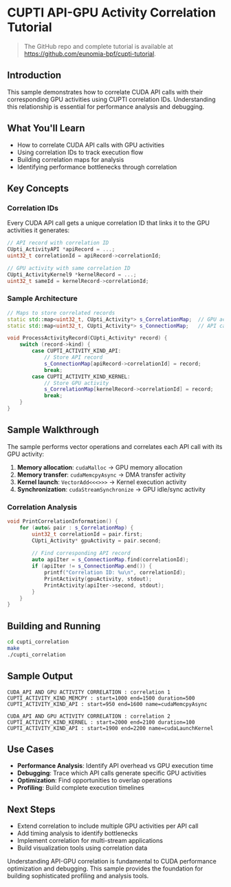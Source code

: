 # CUPTI API-GPU Activity Correlation Tutorial

> The GitHub repo and complete tutorial is available at <https://github.com/eunomia-bpf/cupti-tutorial>.

## Introduction

This sample demonstrates how to correlate CUDA API calls with their corresponding GPU activities using CUPTI correlation IDs. Understanding this relationship is essential for performance analysis and debugging.

## What You'll Learn

- How to correlate CUDA API calls with GPU activities
- Using correlation IDs to track execution flow
- Building correlation maps for analysis
- Identifying performance bottlenecks through correlation

## Key Concepts

### Correlation IDs
Every CUDA API call gets a unique correlation ID that links it to the GPU activities it generates:

```cpp
// API record with correlation ID
CUpti_ActivityAPI *apiRecord = ...;
uint32_t correlationId = apiRecord->correlationId;

// GPU activity with same correlation ID
CUpti_ActivityKernel9 *kernelRecord = ...;
uint32_t sameId = kernelRecord->correlationId;
```

### Sample Architecture

```cpp
// Maps to store correlated records
static std::map<uint32_t, CUpti_Activity*> s_CorrelationMap;  // GPU activities
static std::map<uint32_t, CUpti_Activity*> s_ConnectionMap;   // API calls

void ProcessActivityRecord(CUpti_Activity* record) {
    switch (record->kind) {
        case CUPTI_ACTIVITY_KIND_API:
            // Store API record
            s_ConnectionMap[apiRecord->correlationId] = record;
            break;
        case CUPTI_ACTIVITY_KIND_KERNEL:
            // Store GPU activity
            s_CorrelationMap[kernelRecord->correlationId] = record;
            break;
    }
}
```

## Sample Walkthrough

The sample performs vector operations and correlates each API call with its GPU activity:

1. **Memory allocation**: `cudaMalloc` → GPU memory allocation
2. **Memory transfer**: `cudaMemcpyAsync` → DMA transfer activity  
3. **Kernel launch**: `VectorAdd<<<>>>` → Kernel execution activity
4. **Synchronization**: `cudaStreamSynchronize` → GPU idle/sync activity

### Correlation Analysis

```cpp
void PrintCorrelationInformation() {
    for (auto& pair : s_CorrelationMap) {
        uint32_t correlationId = pair.first;
        CUpti_Activity* gpuActivity = pair.second;
        
        // Find corresponding API record
        auto apiIter = s_ConnectionMap.find(correlationId);
        if (apiIter != s_ConnectionMap.end()) {
            printf("Correlation ID: %u\n", correlationId);
            PrintActivity(gpuActivity, stdout);
            PrintActivity(apiIter->second, stdout);
        }
    }
}
```

## Building and Running

```bash
cd cupti_correlation
make
./cupti_correlation
```

## Sample Output

```
CUDA_API AND GPU ACTIVITY CORRELATION : correlation 1
CUPTI_ACTIVITY_KIND_MEMCPY : start=1000 end=1500 duration=500
CUPTI_ACTIVITY_KIND_API : start=950 end=1600 name=cudaMemcpyAsync

CUDA_API AND GPU ACTIVITY CORRELATION : correlation 2  
CUPTI_ACTIVITY_KIND_KERNEL : start=2000 end=2100 duration=100
CUPTI_ACTIVITY_KIND_API : start=1900 end=2200 name=cudaLaunchKernel
```

## Use Cases

- **Performance Analysis**: Identify API overhead vs GPU execution time
- **Debugging**: Trace which API calls generate specific GPU activities
- **Optimization**: Find opportunities to overlap operations
- **Profiling**: Build complete execution timelines

## Next Steps

- Extend correlation to include multiple GPU activities per API call
- Add timing analysis to identify bottlenecks
- Implement correlation for multi-stream applications
- Build visualization tools using correlation data

Understanding API-GPU correlation is fundamental to CUDA performance optimization and debugging. This sample provides the foundation for building sophisticated profiling and analysis tools. 